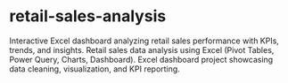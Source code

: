 # retail-sales-analysis
Interactive Excel dashboard analyzing retail sales performance with KPIs, trends, and insights.  Retail sales data analysis using Excel (Pivot Tables, Power Query, Charts, Dashboard).  Excel dashboard project showcasing data cleaning, visualization, and KPI reporting.

